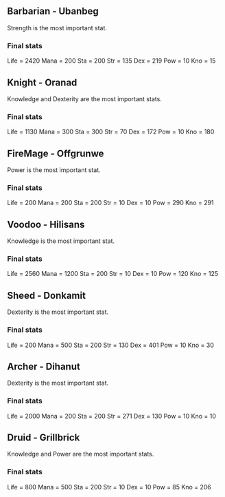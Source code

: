 ## Barbarian - Ubanbeg

Strength is the most important stat.

### Final stats

Life = 2420
Mana = 200
Sta = 200
Str = 135
Dex = 219
Pow = 10
Kno = 15

## Knight - Oranad

Knowledge and Dexterity are the most important stats.

### Final stats

Life = 1130
Mana = 300
Sta = 300
Str = 70
Dex = 172
Pow = 10
Kno = 180

## FireMage - Offgrunwe

Power is the most important stat.

### Final stats

Life = 200
Mana = 200
Sta = 200
Str = 10
Dex = 10
Pow = 290
Kno = 291

## Voodoo - Hilisans

Knowledge is the most important stat.

### Final stats

Life = 2560
Mana = 1200
Sta = 200
Str = 10
Dex = 10
Pow = 120
Kno = 125

## Sheed - Donkamit

Dexterity is the most important stat.

### Final stats

Life = 200
Mana = 500
Sta = 200
Str = 130
Dex = 401
Pow = 10
Kno = 30

## Archer - Dihanut

Dexterity is the most important stat.

### Final stats

Life = 2000
Mana = 200
Sta = 200
Str = 271
Dex = 130
Pow = 10
Kno = 10

## Druid - Grillbrick

Knowledge and Power are the most important stats.
### Final stats

Life = 800
Mana = 500
Sta = 200
Str = 10
Dex = 10
Pow = 85
Kno = 206

